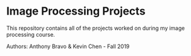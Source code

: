 # Image Processing Projects

This repository contains all of the projects worked on during my image processing course. 

Authors:
   Anthony Bravo & Kevin Chen - Fall 2019



